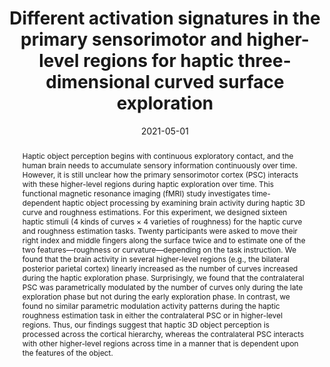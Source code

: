 ---
title: "Different activation signatures in the primary sensorimotor and higher-level regions for haptic three-dimensional curved surface exploration"

date: 2021-05-01
authors_string: Jiajia Yang, Peter Molfese, Yinghua Yu, Daniel Handwerker, Gang Chen, Paul Taylor, Yoshimichi Ejima, Jinglong Wu, Peter Bandettini
authors:
   - Jiajia Yang
   - Peter Molfese
   - Yinghua Yu
   - Daniel Handwerker
   - Gang Chen
   - Paul Taylor
   - Yoshimichi Ejima
   - Jinglong Wu
   - Peter Bandettini
author_ids:
   - jiajia_yang
   - dan_handwerker
   - peter_bandettini
journal: 'NeuroImage'
volume: 231.0
issue: 
pages: 117754
book_title: ''
publisher: ''
isbn: 
abstract: 'Haptic object perception begins with continuous exploratory contact, and the human brain needs to accumulate sensory information continuously over time. However, it is still unclear how the primary sensorimotor cortex (PSC) interacts with these higher-level regions during haptic exploration over time. This functional magnetic resonance imaging (fMRI) study investigates time-dependent haptic object processing by examining brain activity during haptic 3D curve and roughness estimations. For this experiment, we designed sixteen haptic stimuli (4 kinds of curves × 4 varieties of roughness) for the haptic curve and roughness estimation tasks. Twenty participants were asked to move their right index and middle fingers along the surface twice and to estimate one of the two features—roughness or curvature—depending on the task instruction. We found that the brain activity in several higher-level regions (e.g., the bilateral posterior parietal cortex) linearly increased as the number of curves increased during the haptic exploration phase. Surprisingly, we found that the contralateral PSC was parametrically modulated by the number of curves only during the late exploration phase but not during the early exploration phase. In contrast, we found no similar parametric modulation activity patterns during the haptic roughness estimation task in either the contralateral PSC or in higher-level regions. Thus, our findings suggest that haptic 3D object perception is processed across the cortical hierarchy, whereas the contralateral PSC interacts with other higher-level regions across time in a manner that is dependent upon the features of the object.'
project_id: layer_fmri
paper_url: https://www.sciencedirect.com/science/article/pii/S1053811921000318?via%3Dihub
doi: 10.1016/j.neuroimage.2021.117754
data_loc: ''
code_loc: ''
file: '/assets/publications/'
file_name: ''
type: journal_article
pub_str: 'NeuroImage (2021) 231117754'
layout: publication 
---